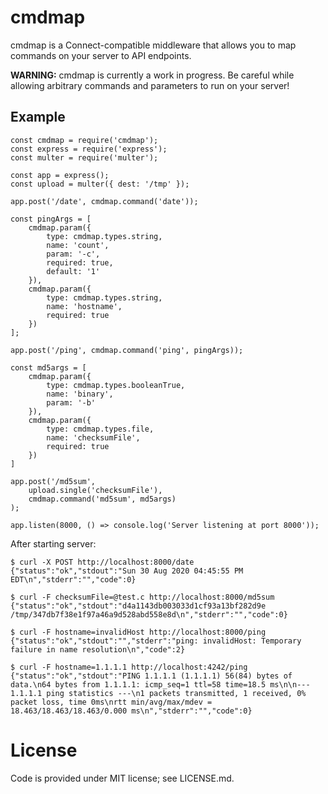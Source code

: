 # cmdmap

cmdmap is a Connect-compatible middleware that allows you to map commands on your server to API endpoints.

**WARNING:** cmdmap is currently a work in progress. Be careful while allowing arbitrary commands and parameters to run on your server!

## Example

    const cmdmap = require('cmdmap');
    const express = require('express');
    const multer = require('multer');

    const app = express();
    const upload = multer({ dest: '/tmp' });

    app.post('/date', cmdmap.command('date'));

    const pingArgs = [
        cmdmap.param({
            type: cmdmap.types.string,
            name: 'count',
            param: '-c',
            required: true,
            default: '1'
        }),
        cmdmap.param({
            type: cmdmap.types.string,
            name: 'hostname',
            required: true
        })
    ];

    app.post('/ping', cmdmap.command('ping', pingArgs));

    const md5args = [
        cmdmap.param({
            type: cmdmap.types.booleanTrue,
            name: 'binary',
            param: '-b'
        }),
        cmdmap.param({
            type: cmdmap.types.file,
            name: 'checksumFile',
            required: true
        })
    ]

    app.post('/md5sum',
        upload.single('checksumFile'),
        cmdmap.command('md5sum', md5args)
    );

    app.listen(8000, () => console.log('Server listening at port 8000'));

After starting server:

    $ curl -X POST http://localhost:8000/date                             
    {"status":"ok","stdout":"Sun 30 Aug 2020 04:45:55 PM EDT\n","stderr":"","code":0}

    $ curl -F checksumFile=@test.c http://localhost:8000/md5sum
    {"status":"ok","stdout":"d4a1143db003033d1cf93a13bf282d9e  /tmp/347db7f38e1f97a46a9d528abd558e8d\n","stderr":"","code":0}

    $ curl -F hostname=invalidHost http://localhost:8000/ping
    {"status":"ok","stdout":"","stderr":"ping: invalidHost: Temporary failure in name resolution\n","code":2}

    $ curl -F hostname=1.1.1.1 http://localhost:4242/ping
    {"status":"ok","stdout":"PING 1.1.1.1 (1.1.1.1) 56(84) bytes of data.\n64 bytes from 1.1.1.1: icmp_seq=1 ttl=58 time=18.5 ms\n\n--- 1.1.1.1 ping statistics ---\n1 packets transmitted, 1 received, 0% packet loss, time 0ms\nrtt min/avg/max/mdev = 18.463/18.463/18.463/0.000 ms\n","stderr":"","code":0}

# License

Code is provided under MIT license; see LICENSE.md.
